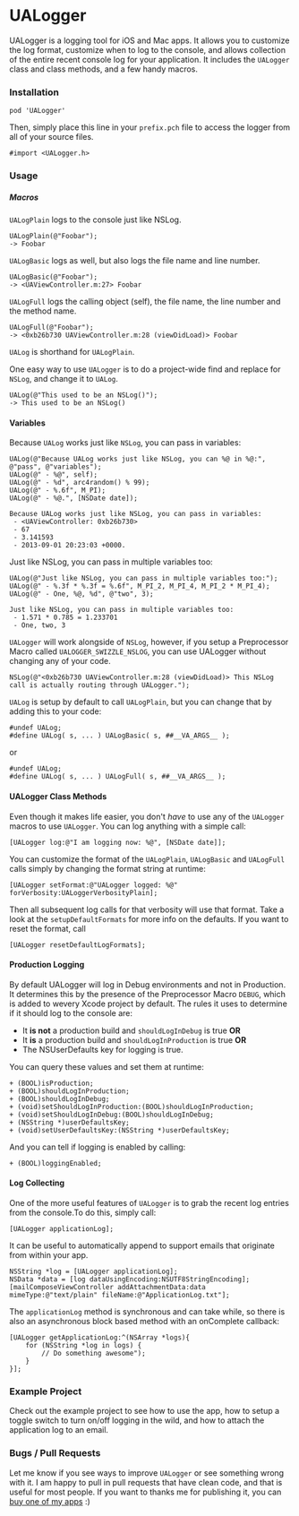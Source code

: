 # UALogger

UALogger is a logging tool for iOS and Mac apps. It allows you to customize the log format, customize when to log to the console, and allows collection of the entire recent console log for your application. It includes the `UALogger` class and class methods, and a few handy macros.



### Installation


    pod 'UALogger'
    
Then, simply place this line in your `prefix.pch` file to access the logger from all of your source files.

    #import <UALogger.h>
    



### Usage

##### Macros

`UALogPlain` logs to the console just like NSLog.
    
    UALogPlain(@"Foobar");
    -> Foobar    
    
`UALogBasic` logs as well, but also logs the file name and line number.

    UALogBasic(@"Foobar");    
    -> <UAViewController.m:27> Foobar
    
`UALogFull` logs the calling object (self), the file name, the line number and the method name.

    UALogFull(@"Foobar");
    -> <0xb26b730 UAViewController.m:28 (viewDidLoad)> Foobar


`UALog` is shorthand for `UALogPlain`.

One easy way to use `UALogger` is to do a project-wide find and replace for `NSLog`, and change it to `UALog`.

    UALog(@"This used to be an NSLog()");
    -> This used to be an NSLog()
	

#### Variables
	
Because `UALog` works just like `NSLog`, you can pass in variables:
 
    UALog(@"Because UALog works just like NSLog, you can %@ in %@:", @"pass", @"variables");
	UALog(@" - %@", self);
	UALog(@" - %d", arc4random() % 99);
	UALog(@" - %.6f", M_PI);
	UALog(@" - %@.", [NSDate date]);
	
	Because UALog works just like NSLog, you can pass in variables:
	 - <UAViewController: 0xb26b730>
	 - 67
	 - 3.141593
	 - 2013-09-01 20:23:03 +0000.
	
Just like NSLog, you can pass in multiple variables too:

	UALog(@"Just like NSLog, you can pass in multiple variables too:");
	UALog(@" - %.3f * %.3f = %.6f", M_PI_2, M_PI_4, M_PI_2 * M_PI_4);
	UALog(@" - One, %@, %d", @"two", 3);
	
	Just like NSLog, you can pass in multiple variables too:
	 - 1.571 * 0.785 = 1.233701
	 - One, two, 3
	 
`UALogger` will work alongside of `NSLog`, however, if you setup a Preprocessor Macro called `UALOGGER_SWIZZLE_NSLOG`, you can use UALogger without changing any of your code.

	
	NSLog(@"<0xb26b730 UAViewController.m:28 (viewDidLoad)> This NSLog call is actually routing through UALogger.");

	
`UALog` is setup by default to call `UALogPlain`, but you can change that by adding this to your code:
	
	#undef UALog;
	#define UALog( s, ... ) UALogBasic( s, ##__VA_ARGS__ );
	
or 

    #undef UALog;
	#define UALog( s, ... ) UALogFull( s, ##__VA_ARGS__ );
	

#### UALogger Class Methods

Even though it makes life easier, you don't _have_ to use any of the `UALogger` macros to use `UALogger`. You can log anything with a simple call:

	[UALogger log:@"I am logging now: %@", [NSDate date]];
		

You can customize the format of the `UALogPlain`, `UALogBasic` and `UALogFull` calls simply by changing the format string at runtime:

    [UALogger setFormat:@"UALogger logged: %@" forVerbosity:UALoggerVerbosityPlain];


Then all subsequent log calls for that verbosity will use that format. Take a look at the `setupDefaultFormats` for more info on the defaults. If you want to reset the format, call

	[UALogger resetDefaultLogFormats];
	
#### Production Logging


By default UALogger will log in Debug environments and not in Production. It determines this by the presence of the Preprocessor Macro `DEBUG`, which is added to wevery Xcode project by default. The rules it uses to determine if it should log to the console are:


- It __is not__ a production build and `shouldLogInDebug` is true __OR__
- It __is__ a production build and `shouldLogInProduction` is true __OR__
- The NSUserDefaults key for logging is true.


You can query these values and set them at runtime:

    + (BOOL)isProduction;
    + (BOOL)shouldLogInProduction;
    + (BOOL)shouldLogInDebug;
    + (void)setShouldLogInProduction:(BOOL)shouldLogInProduction;
    + (void)setShouldLogInDebug:(BOOL)shouldLogInDebug;
    + (NSString *)userDefaultsKey;
    + (void)setUserDefaultsKey:(NSString *)userDefaultsKey;

And you can tell if logging is enabled by calling:

    + (BOOL)loggingEnabled;
	

#### Log Collecting

One of the more useful features of `UALogger` is to grab the recent log entries from the console.To do this, simply call:

    [UALogger applicationLog];
	
It can be useful to automatically append to support emails that originate from within your app.
	
    NSString *log = [UALogger applicationLog];
    NSData *data = [log dataUsingEncoding:NSUTF8StringEncoding];
    [mailComposeViewController addAttachmentData:data mimeType:@"text/plain" fileName:@"ApplicationLog.txt"];
    
The `applicationLog` method is synchronous and can take while, so there is also an asynchronous block based method with an onComplete callback:

    [UALogger getApplicationLog:^(NSArray *logs){
        for (NSString *log in logs) {
            // Do something awesome");
        }
    }];


### Example Project
Check out the example project to see how to use the app, how to setup a toggle switch to turn on/off logging in the wild, and how to attach the application log to an email.

### Bugs / Pull Requests
Let me know if you see ways to improve `UALogger` or see something wrong with it. I am happy to pull in pull requests that have clean code, and that is useful for most people. If you want to thanks me for publishing it, you can [buy one of my apps](http://itunes.com/apps/urbanapps?at=11l7j9&ct=github) :)
